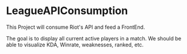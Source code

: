 # LeagueAPIConsumption

This Project will consume Riot's API and feed a FrontEnd.

The goal is to display all current active players in a match.
We should be able to visualize KDA, Winrate, weaknesses, ranked, etc.
